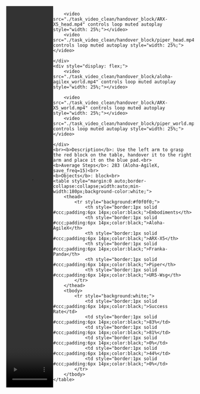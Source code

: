 <!DOCTYPE html>
<html lang="en">
<body>
    <div style="display: flex;">
        <video src="./task_video_clean/handover_block/aloha-agilex_head.mp4" controls loop muted autoplay style="width: 25%;"></video>
        
        <video src="./task_video_clean/handover_block/ARX-X5_head.mp4" controls loop muted autoplay style="width: 25%;"></video>
        <video src="./task_video_clean/handover_block/piper_head.mp4" controls loop muted autoplay style="width: 25%;"></video>
        
    </div>
    <div style="display: flex;">
        <video src="./task_video_clean/handover_block/aloha-agilex_world.mp4" controls loop muted autoplay style="width: 25%;"></video>
        
        <video src="./task_video_clean/handover_block/ARX-X5_world.mp4" controls loop muted autoplay style="width: 25%;"></video>
        <video src="./task_video_clean/handover_block/piper_world.mp4" controls loop muted autoplay style="width: 25%;"></video>
        
    </div>
    <br><b>Description</b>: Use the left arm to grasp the red block on the table, handover it to the right arm and place it on the blue pad.<br>
    <b>Average Steps</b>: 283 (Aloha-AgileX, save_freq=15)<br>
    <b>Objects</b>: block<br>
    <table style="margin:0 auto;border-collapse:collapse;width:auto;min-width:180px;background-color:white;">
        <thead>
            <tr style="background:#f0f0f0;">
                <th style="border:1px solid #ccc;padding:6px 14px;color:black;">Embodiments</th>
                <th style="border:1px solid #ccc;padding:6px 14px;color:black;">Aloha-AgileX</th>
                <th style="border:1px solid #ccc;padding:6px 14px;color:black;">ARX-X5</th>
                <th style="border:1px solid #ccc;padding:6px 14px;color:black;">Franka-Panda</th>
                <th style="border:1px solid #ccc;padding:6px 14px;color:black;">Piper</th>
                <th style="border:1px solid #ccc;padding:6px 14px;color:black;">UR5-Wsg</th>
            </tr>
        </thead>
        <tbody>
            <tr style="background:white;">
                <td style="border:1px solid #ccc;padding:6px 14px;color:black;">Success Rate</td>
                <td style="border:1px solid #ccc;padding:6px 14px;color:black;">83%</td>
                <td style="border:1px solid #ccc;padding:6px 14px;color:black;">81%</td>
                <td style="border:1px solid #ccc;padding:6px 14px;color:black;">0%</td>
                <td style="border:1px solid #ccc;padding:6px 14px;color:black;">44%</td>
                <td style="border:1px solid #ccc;padding:6px 14px;color:black;">0%</td>
            </tr>
        </tbody>
    </table>
</body>
</html>
